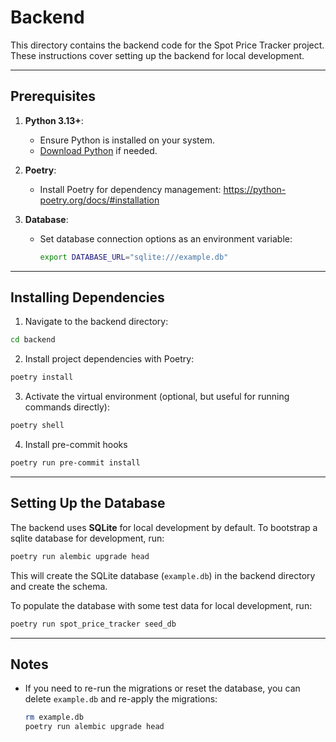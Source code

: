 # Backend

This directory contains the backend code for the Spot Price Tracker project. These instructions cover setting up the backend for local development.

---

## Prerequisites

1. **Python 3.13+**:
   - Ensure Python is installed on your system.
   - [Download Python](https://www.python.org/downloads/) if needed.

2. **Poetry**:
   - Install Poetry for dependency management: https://python-poetry.org/docs/#installation

3. **Database**:
   - Set database connection options as an environment variable:
     ```bash
     export DATABASE_URL="sqlite:///example.db"
     ```
---

## Installing Dependencies

1. Navigate to the backend directory:
```bash
cd backend
```

2. Install project dependencies with Poetry:
```bash
poetry install
```

3. Activate the virtual environment (optional, but useful for running commands directly):
```bash
poetry shell
```

4. Install pre-commit hooks
```bash
poetry run pre-commit install
```

---

## Setting Up the Database

The backend uses **SQLite** for local development by default. To bootstrap a sqlite database for development, run:
```bash
poetry run alembic upgrade head
```

This will create the SQLite database (`example.db`) in the backend directory and create the schema.

To populate the database with some test data for local development, run:
```bash
poetry run spot_price_tracker seed_db
```

---

## Notes

- If you need to re-run the migrations or reset the database, you can delete `example.db` and re-apply the migrations:
  ```bash
  rm example.db
  poetry run alembic upgrade head
  ```
```